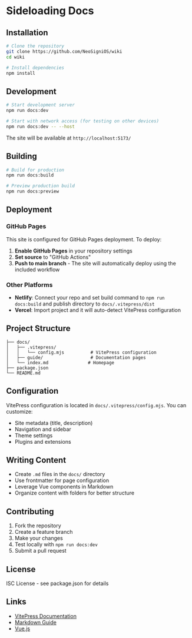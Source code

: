 # Sideloading Docs

## Installation

```bash
# Clone the repository
git clone https://github.com/NeoSigniOS/wiki
cd wiki

# Install dependencies
npm install
```

## Development

```bash
# Start development server
npm run docs:dev

# Start with network access (for testing on other devices)
npm run docs:dev -- --host
```

The site will be available at `http://localhost:5173/`

## Building

```bash
# Build for production
npm run docs:build

# Preview production build
npm run docs:preview
```

## Deployment

### GitHub Pages

This site is configured for GitHub Pages deployment. To deploy:

1. **Enable GitHub Pages** in your repository settings
2. **Set source** to "GitHub Actions" 
3. **Push to main branch** - The site will automatically deploy using the included workflow

### Other Platforms

- **Netlify**: Connect your repo and set build command to `npm run docs:build` and publish directory to `docs/.vitepress/dist`
- **Vercel**: Import project and it will auto-detect VitePress configuration

## Project Structure

```
├── docs/
│   ├── .vitepress/
│   │   └── config.mjs          # VitePress configuration
│   ├── guide/                  # Documentation pages
│   └── index.md               # Homepage
├── package.json
└── README.md
```

## Configuration

VitePress configuration is located in `docs/.vitepress/config.mjs`. You can customize:

- Site metadata (title, description)
- Navigation and sidebar
- Theme settings
- Plugins and extensions

## Writing Content

- Create `.md` files in the `docs/` directory
- Use frontmatter for page configuration
- Leverage Vue components in Markdown
- Organize content with folders for better structure

## Contributing

1. Fork the repository
2. Create a feature branch
3. Make your changes
4. Test locally with `npm run docs:dev`
5. Submit a pull request

## License

ISC License - see package.json for details

## Links

- [VitePress Documentation](https://vitepress.dev/)
- [Markdown Guide](https://www.markdownguide.org/)
- [Vue.js](https://vuejs.org/) 